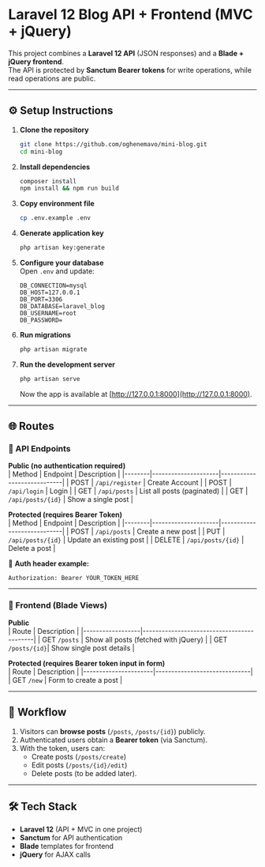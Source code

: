 # Laravel 12 Blog API + Frontend (MVC + jQuery)

This project combines a **Laravel 12 API** (JSON responses) and a **Blade + jQuery frontend**.  
The API is protected by **Sanctum Bearer tokens** for write operations, while read operations are public.

---

## ⚙️ Setup Instructions

1. **Clone the repository**
   ```bash
   git clone https://github.com/oghenemavo/mini-blog.git
   cd mini-blog
   ```

2. **Install dependencies**
   ```bash
   composer install
   npm install && npm run build
   ```

3. **Copy environment file**
   ```bash
   cp .env.example .env
   ```

4. **Generate application key**
   ```bash
   php artisan key:generate
   ```

5. **Configure your database**  
   Open `.env` and update:
   ```env
   DB_CONNECTION=mysql
   DB_HOST=127.0.0.1
   DB_PORT=3306
   DB_DATABASE=laravel_blog
   DB_USERNAME=root
   DB_PASSWORD=
   ```

6. **Run migrations**
   ```bash
   php artisan migrate
   ```

7. **Run the development server**
   ```bash
   php artisan serve
   ```
   Now the app is available at [http://127.0.0.1:8000](http://127.0.0.1:8000).

---

## 🌐 Routes

### 🔹 API Endpoints

**Public (no authentication required)**  
| Method | Endpoint            | Description                |
|--------|---------------------|----------------------------|
| POST    | `/api/register`    | Create Account             |
| POST    | `/api/login`       | Login                      |
| GET    | `/api/posts`        | List all posts (paginated) |
| GET    | `/api/posts/{id}`   | Show a single post         |

**Protected (requires Bearer Token)**  
| Method | Endpoint            | Description                |
|--------|---------------------|----------------------------|
| POST   | `/api/posts`        | Create a new post          |
| PUT    | `/api/posts/{id}`   | Update an existing post    |
| DELETE | `/api/posts/{id}`   | Delete a post              |

🔑 **Auth header example:**
```
Authorization: Bearer YOUR_TOKEN_HERE
```

---

### 🔹 Frontend (Blade Views)

**Public**  
| Route            | Description                               |
|------------------|-------------------------------------------|
| GET `/posts`     | Show all posts (fetched with jQuery)       |
| GET `/posts/{id}`| Show single post details                   |

**Protected (requires Bearer token input in form)**  
| Route                | Description                  |
|----------------------|------------------------------|
| GET `/new`  | Form to create a post        |

---

## 🚀 Workflow

1. Visitors can **browse posts** (`/posts`, `/posts/{id}`) publicly.  
2. Authenticated users obtain a **Bearer token** (via Sanctum).  
3. With the token, users can:
   - Create posts (`/posts/create`)  
   - Edit posts (`/posts/{id}/edit`)  
   - Delete posts (to be added later).  

---

## 🛠 Tech Stack

- **Laravel 12** (API + MVC in one project)  
- **Sanctum** for API authentication  
- **Blade** templates for frontend  
- **jQuery** for AJAX calls  
